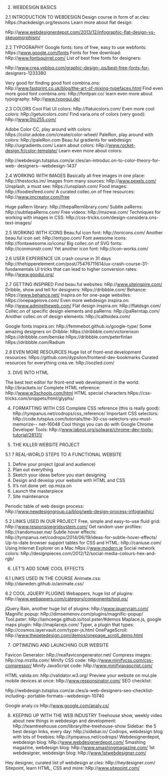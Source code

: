 2. WEBDESIGN BASICS

2.1 INTRODUCTION TO WEBDESIGN
Design course in form of ar.cles:
hRps://hackdesign.org/lessons
Learn more about flat design:

hRp://www.webdesignerdepot.com/2013/12/infographic-flat-design-vs-skeuomorphism/

2.2 TYPOGRAPHY
Google fonts: tons of free, easy to use webfonts:
hRps://www.google.com/fonts
Fonts for free download:
hRp://www.fontsquirrel.com/
List of best free fonts for designers:

hRp://www.crea.vebloq.com/graphic-design-.ps/best-free-fonts-for-
designers-1233380

Very good for finding good font combina.ons:
hRp://www.fastprint.co.uk/blog/the-art-of-mixing-typefaces.html
Find even more good font combina.ons:
hRp://fontpair.co/
learn even more about typography:
hRp://www.typogui.de/

2.3 COLORS
Cool Flat UI colors:
hRp://flatuicolors.com/
Even more cool colors:
hRp://getuicolors.com/
Find varia.ons of colors (very good):
hRp://www.0to255.com/

Adobe Color CC, play around with colors:
hRps://color.adobe.com/create/color-wheel/
PaleRon, play around with colors:
hRp://paleRon.com
Beau.ful gradients for webdesign:
hRp://uigradients.com/
Learn about colors:
hRp://www.rocket-design.fr/color-template/
Learn even more about colors:

hRp://webdesign.tutsplus.com/ar.cles/an-introduc.on-to-color-theory-for-web-
designers--webdesign-1437

2.4 WORKING WITH IMAGES
Basically all free images in one place:
hRp://thestocks.im/
Images from many sources:
hRp://www.pexels.com/
Unsplash, a must see:
hRps://unsplash.com/
Food images:
hRp://foodiesfeed.com/
A curated collec.on of free resources:
hRp://www.imcreator.com/free

Huge paRern library:
hRp://thepaRernlibrary.com/
Subtle paRerns:
hRp://subtlepaRerns.com/
Free videos:
hRp://mazwai.com/
Techniques for working with images in CSS:
hRp://css-tricks.com/design-considera.ons-text-images/

2.5 WORKING WITH ICONS
Beau.ful icon font:
hRp://ionicons.com/
Another beau.ful icon set:
hRp://entypo.com/
Font awesome icons:
hRp://fontawesome.io/icons/
Big collec.on of SVG fonts:
hRp://iconmonstr.com/
Yet another icon font:
hRp://icon-works.com/

2.6 USER EXPERIENCE
UX crash course in 31 days
hRp://thehipperelement.com/post/75476711614/ux-crash-course-31-fundamentals
UI tricks that can lead to higher conversion rates:
hRp://www.goodui.org/

2.7 GETTING INSPIRED
Find beau.ful websites:
hRp://www.siteinspire.com/
Dribble, show and tell for designers:
hRps://dribbble.com/
Behance:
hRps://www.behance.net/
Inspira.on for one-page websites:
hRps://onepagelove.com/
Even more webdesign inspira.on:
hRp://www.admiretheweb.com/
Flat design inspira.on:
hRp://flatdsgn.com/
Collec.on of specific design elements and paRerns:
hRp://paRerntap.com/
Another collec.on of design elements:
hRp://calltoidea.com/

Google fonts inspira.on:
hRp://femmebot.github.io/google-type/
Some amazing designers on Dribble:
hRps://dribbble.com/victorerixon
hRps://dribbble.com/benske
hRps://dribbble.com/peterfinlan
hRps://dribbble.com/Radium

2.8 EVEN MORE RESOURCES
Huge list of front-end development resources:
hRps://github.com/dypsilon/frontend-dev-bookmarks
Curated resources for everything crea.ve:
hRp://oozled.com/

3. DIVE INTO HTML

The best text editor for front-end web development in the world:
hRp://brackets.io/
Complete HTML reference:
hRp://www.w3schools.com/html
HTML special characters
hRps://css-tricks.com/snippets/html/glyphs/

4. FORMATTING WITH CSS
Complete CSS reference (this is really good):
hRp://tympanus.net/codrops/css_reference/
Important CSS selectors:
hRp://code.tutsplus.com/tutorials/the-30-css-selectors-you-must-memorize--
net-16048
Cool things you can do with Google Chrome Developer Tools:
hRp://www.labnol.org/solware/chrome-dev-tools-tutorial/28131/

5. THE KILLER WEBSITE PROJECT

5.1 7 REAL-WORLD STEPS TO A FUNCTIONAL WEBSITE
1. Define your project (goal and audience)
2. Plan out everything
3. Sketch your ideas before you start designing
4. Design and develop your website with HTML and CSS
5. It’s not done yet: op.miza.on
6. Launch the masterpiece
7. Site maintenance

Periodic table of web design process:
hRp://www.newdesigngroup.ca/blog/web-design-process-infographic/

5.2 LINKS USED IN OUR PROJECT
Free, simple and easy-to-use fluid grid:
hRp://www.responsivegridsystem.com/
Get random user profiles:
hRp://randomuser.me/
Subtle hover effects:
hRp://tympanus.net/codrops/2014/06/19/ideas-for-subtle-hover-effects/
Up-to-date browser support tables for CSS and HTML:
hRp://caniuse.com/
Using Internet Explorer on a Mac
hRps://www.modern.ie
Social network colors:
hRp://designpieces.com/2012/12/social-media-colours-hex-and-rgb/

6. LET’S ADD SOME COOL EFFECTS

6.1 LINKS USED IN THE COURSE
Animate.css:
hRp://daneden.github.io/animate.css/

6.2 COOL JQUERY PLUGINS
Webappers, huge list of plugins:
hRp://www.webappers.com/category/components/tool.ps/

jQuery Rain, another huge list of plugins:
hRp://www.jqueryrain.com/
Magnific popup:
hRp://dimsemenov.com/plugins/magnific-popup/
Tool.pster:
hRp://iamceege.github.io/tool.pster/#demos
Maplace.js, google maps plugin:
hRp://maplacejs.com/
Typer, a plugin that types:
hRp://cosmos.layervault.com/typer-js.html
OnePageScroll:
hRp://www.thepetedesign.com/demos/onepage_scroll_demo.html

7. OPTIMIZING AND LAUNCHING OUR
WEBSITE

Favicon Generator:
hRp://realfavicongenerator.net/
Compress images:
hRp://op.mizilla.com/
Minify CSS code:
hRp://www.minifycss.com/css-compressor/
Minify JavaScript code:
hRp://www.minifyjavascript.com/

HTML valida.on:
hRp://validator.w3.org/
Preview your website on mul.ple mobile devices at once:
hRp://www.responsinator.com/
SEO checklist:

hRp://webdesign.tutsplus.com/ar.cles/a-web-designers-seo-checklist-including-
portable-formats--webdesign-10740

Google analy.cs
hRp://www.google.com/analy.cs/

8. KEEPING UP WITH THE WEB INDUSTRY
Treehouse show, weekly video about new things in webdesign and development:
hRp://teamtreehouse.com/library/the-treehouse-show
Sidebar: the 5 best design links, every day:
hRp://sidebar.io/
Codrops, webdesign blog with lots of freebies:
hRp://tympanus.net/codrops/
Webdesignerdepot, webdesign blog:
hRp://www.webdesignerdepot.com/
Smashing magazine, webdesign blog:
hRp://www.smashingmagazine.com/
1st webdesigner, webdesign blog:
hRp://www.1stwebdesigner.com/

Hey designer, curated list of webdesign ar.cles:
hRp://heydesigner.com/
Sitepoint, learn HTML, CSS and more:
hRp://www.sitepoint.com/
